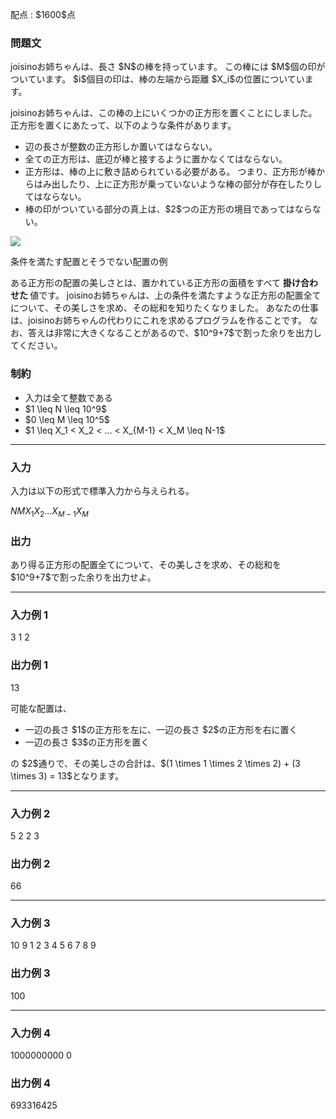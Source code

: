 
<div>

<span>

<span>

<p>
配点 : $1600$点
</p>

<div>

<section>

### **問題文**

<p>
joisinoお姉ちゃんは、長さ $N$の棒を持っています。
この棒には $M$個の印がついています。
$i$個目の印は、棒の左端から距離 $X_i$の位置についています。
</p>

<p>
joisinoお姉ちゃんは、この棒の上にいくつかの正方形を置くことにしました。
正方形を置くにあたって、以下のような条件があります。
</p>

<ul>

<li>
辺の長さが整数の正方形しか置いてはならない。
</li>

<li>
全ての正方形は、底辺が棒と接するように置かなくてはならない。
</li>

<li>
正方形は、棒の上に敷き詰められている必要がある。
つまり、正方形が棒からはみ出したり、上に正方形が乗っていないような棒の部分が存在したりしてはならない。
</li>

<li>
棒の印がついている部分の真上は、$2$つの正方形の境目であってはならない。
</li>

</ul>

<div>

<img src="https://atcoder.jp/img/agc013/placing_example.jpg">

</img>

<p>
条件を満たす配置とそうでない配置の例
</p>

</div>

<p>
ある正方形の配置の美しさとは、置かれている正方形の面積をすべて
<strong>
掛け合わせた
</strong>
値です。
joisinoお姉ちゃんは、上の条件を満たすような正方形の配置全てについて、その美しさを求め、その総和を知りたくなりました。
あなたの仕事は、joisinoお姉ちゃんの代わりにこれを求めるプログラムを作ることです。
なお、答えは非常に大きくなることがあるので、$10^9+7$で割った余りを出力してください。
</p>

</section>

</div>

<div>

<section>

### **制約**

<ul>

<li>
入力は全て整数である
</li>

<li>
$1 \leq N \leq 10^9$
</li>

<li>
$0 \leq M \leq 10^5$
</li>

<li>
$1 \leq X_1 < X_2 < ... < X_{M-1} < X_M \leq N-1$
</li>

</ul>

</section>

</div>

---

<div>

<div>

<section>

### **入力**

<p>
入力は以下の形式で標準入力から与えられる。
</p>

<div>

$N$$M$$X_1$$X_2$$...$$X_{M-1}$$X_M$
</div>

</section>

</div>

<div>

<section>

### **出力**

<p>
あり得る正方形の配置全てについて、その美しさを求め、その総和を $10^9+7$で割った余りを出力せよ。
</p>

</section>

</div>

</div>

---

<div>

<section>

### **入力例 1**

<div>

3 1
2

</div>

</section>

</div>

<div>

<section>

### **出力例 1**

<div>

13

</div>

<p>
可能な配置は、
</p>

<ul>

<li>
一辺の長さ $1$の正方形を左に、一辺の長さ $2$の正方形を右に置く
</li>

<li>
一辺の長さ $3$の正方形を置く
</li>

</ul>

<p>
の $2$通りで、その美しさの合計は、$(1 \times 1 \times 2 \times 2) + (3 \times 3) = 13$となります。
</p>

</section>

</div>

---

<div>

<section>

### **入力例 2**

<div>

5 2
2 3

</div>

</section>

</div>

<div>

<section>

### **出力例 2**

<div>

66

</div>

</section>

</div>

---

<div>

<section>

### **入力例 3**

<div>

10 9
1 2 3 4 5 6 7 8 9

</div>

</section>

</div>

<div>

<section>

### **出力例 3**

<div>

100

</div>

</section>

</div>

---

<div>

<section>

### **入力例 4**

<div>

1000000000 0


</div>

</section>

</div>

<div>

<section>

### **出力例 4**

<div>

693316425

</div>

</section>

</div>

</span>

</span>

</div>

